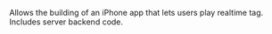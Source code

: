Allows the building of an iPhone app that lets users play realtime tag. Includes server backend code.
